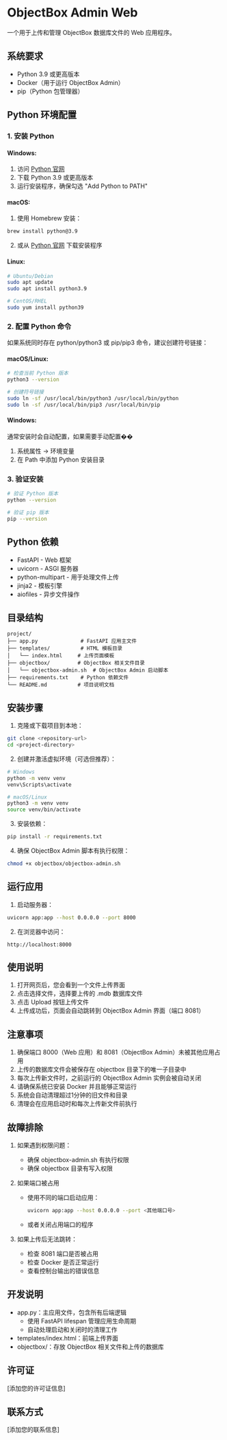 # ObjectBox Admin Web

一个用于上传和管理 ObjectBox 数据库文件的 Web 应用程序。

## 系统要求

- Python 3.9 或更高版本
- Docker（用于运行 ObjectBox Admin）
- pip（Python 包管理器）

## Python 环境配置

### 1. 安装 Python

#### Windows:
1. 访问 [Python 官网](https://www.python.org/downloads/)
2. 下载 Python 3.9 或更高版本
3. 运行安装程序，确保勾选 "Add Python to PATH"

#### macOS:
1. 使用 Homebrew 安装：
```bash
brew install python@3.9
```
2. 或从 [Python 官网](https://www.python.org/downloads/) 下载安装程序

#### Linux:
```bash
# Ubuntu/Debian
sudo apt update
sudo apt install python3.9

# CentOS/RHEL
sudo yum install python39
```

### 2. 配置 Python 命令

如果系统同时存在 python/python3 或 pip/pip3 命令，建议创建符号链接：

#### macOS/Linux:
```bash
# 检查当前 Python 版本
python3 --version

# 创建符号链接
sudo ln -sf /usr/local/bin/python3 /usr/local/bin/python
sudo ln -sf /usr/local/bin/pip3 /usr/local/bin/pip
```

#### Windows:
通常安装时会自动配置，如果需要手动配置��
1. 系统属性 -> 环境变量
2. 在 Path 中添加 Python 安装目录

### 3. 验证安装
```bash
# 验证 Python 版本
python --version

# 验证 pip 版本
pip --version
```

## Python 依赖
- FastAPI - Web 框架
- uvicorn - ASGI 服务器
- python-multipart - 用于处理文件上传
- jinja2 - 模板引擎
- aiofiles - 异步文件操作

## 目录结构 
```
project/
├── app.py              # FastAPI 应用主文件
├── templates/          # HTML 模板目录
│   └── index.html     # 上传页面模板
├── objectbox/         # ObjectBox 相关文件目录
│   └── objectbox-admin.sh  # ObjectBox Admin 启动脚本
├── requirements.txt    # Python 依赖文件
└── README.md          # 项目说明文档
```

## 安装步骤

1. 克隆或下载项目到本地：
```bash
git clone <repository-url>
cd <project-directory>
```

2. 创建并激活虚拟环境（可选但推荐）：
```bash
# Windows
python -m venv venv
venv\Scripts\activate

# macOS/Linux
python3 -m venv venv
source venv/bin/activate
```

3. 安装依赖：
```bash
pip install -r requirements.txt
```

4. 确保 ObjectBox Admin 脚本有执行权限：
```bash
chmod +x objectbox/objectbox-admin.sh
```

## 运行应用

1. 启动服务器：
```bash
uvicorn app:app --host 0.0.0.0 --port 8000
```

2. 在浏览器中访问：
```
http://localhost:8000
```

## 使用说明

1. 打开网页后，您会看到一个文件上传界面
2. 点击选择文件，选择要上传的 .mdb 数据库文件
3. 点击 Upload 按钮上传文件
4. 上传成功后，页面会自动跳转到 ObjectBox Admin 界面（端口 8081）

## 注意事项

1. 确保端口 8000（Web 应用）和 8081（ObjectBox Admin）未被其他应用占用
2. 上传的数据库文件会被保存在 objectbox 目录下的唯一子目录中
3. 每次上传新文件时，之前运行的 ObjectBox Admin 实例会被自动关闭
4. 请确保系统已安装 Docker 并且能够正常运行
5. 系统会自动清理超过1分钟的旧文件和目录
6. 清理会在应用启动时和每次上传新文件前执行

## 故障排除

1. 如果遇到权限问题：
   - 确保 objectbox-admin.sh 有执行权限
   - 确保 objectbox 目录有写入权限

2. 如果端口被占用
   - 使用不同的端口启动应用：
     ```bash
     uvicorn app:app --host 0.0.0.0 --port <其他端口号>
     ```
   - 或者关闭占用端口的程序

3. 如果上传后无法跳转：
   - 检查 8081 端口是否被占用
   - 检查 Docker 是否正常运行
   - 查看控制台输出的错误信息

## 开发说明

- app.py：主应用文件，包含所有后端逻辑
  - 使用 FastAPI lifespan 管理应用生命周期
  - 自动处理启动和关闭时的清理工作
- templates/index.html：前端上传界面
- objectbox/：存放 ObjectBox 相关文件和上传的数据库

## 许可证

[添加您的许可证信息]

## 联系方式

[添加您的联系信息]
